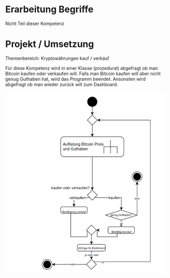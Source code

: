 # Erarbeitung Begriffe
Nicht Teil dieser Kompetenz

# Projekt / Umsetzung
Themenbereich: Kryptowährungen kauf / verkauf 

Für diese Kompetenz wird in einer Klasse (prozedural) abgefragt ob man Bitcoin kaufen oder verkaufen will. Falls man Bitcoin kaufen will aber nicht genug Guthaben hat, wird das Programm beendet. Ansonsten wird abgefragt ob man wieder zurück will zum Dashboard.

<img src="./Assets/Diagramm.png" alt="diagram" style="width:600px;"/>

